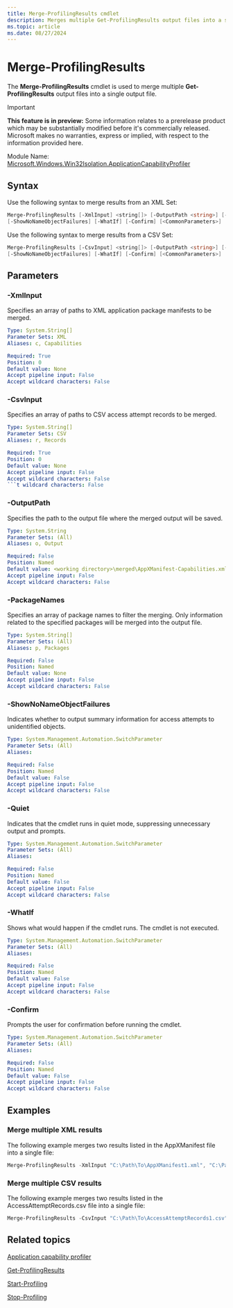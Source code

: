 ```yaml
---
title: Merge-ProfilingResults cmdlet
description: Merges multiple Get-ProfilingResults output files into a single file.
ms.topic: article
ms.date: 08/27/2024
---
```


# Merge-ProfilingResults

The **Merge-ProfilingResults** cmdlet is used to merge multiple **Get-ProfilingResults** output files into a single output file.

> [!IMPORTANT]
> **This feature is in preview:** Some information relates to a prerelease product which may be substantially modified before it's commercially released. Microsoft makes no warranties, express or implied, with respect to the information provided here.

Module Name: [Microsoft.Windows.Win32Isolation.ApplicationCapabilityProfiler](Microsoft.Windows.Win32Isolation.ApplicationCapabilityProfiler.md)

## Syntax

Use the following syntax to merge results from an XML Set:

```powershell
Merge-ProfilingResults [-XmlInput] <string[]> [-OutputPath <string>] [-PackageNames <string[]>] [-Quiet]
[-ShowNoNameObjectFailures] [-WhatIf] [-Confirm] [<CommonParameters>]
```

Use the following syntax to merge results from a CSV Set:

```powershell
Merge-ProfilingResults [-CsvInput] <string[]> [-OutputPath <string>] [-PackageNames <string[]>] [-Quiet]
[-ShowNoNameObjectFailures] [-WhatIf] [-Confirm] [<CommonParameters>]
```

## Parameters

### -XmlInput

Specifies an array of paths to XML application package manifests to be merged.

```yaml
Type: System.String[]
Parameter Sets: XML
Aliases: c, Capabilities

Required: True
Position: 0
Default value: None
Accept pipeline input: False
Accept wildcard characters: False
```

### -CsvInput

Specifies an array of paths to CSV access attempt records to be merged.

```yaml
Type: System.String[]
Parameter Sets: CSV
Aliases: r, Records

Required: True
Position: 0
Default value: None
Accept pipeline input: False
Accept wildcard characters: False
```t wildcard characters: False
```

### -OutputPath

Specifies the path to the output file where the merged output will be saved.

```yaml
Type: System.String
Parameter Sets: (All)
Aliases: o, Output

Required: False
Position: Named
Default value: <working directory>\merged\AppXManifest-Capabilities.xml (XML) or <working directory>\merged\AccessAttemptRecords.csv (CSV)
Accept pipeline input: False
Accept wildcard characters: False
```

### -PackageNames

Specifies an array of package names to filter the merging. Only information related to the specified packages will be merged into the output file.

```yaml
Type: System.String[]
Parameter Sets: (All)
Aliases: p, Packages

Required: False
Position: Named
Default value: None
Accept pipeline input: False
Accept wildcard characters: False
```

### -ShowNoNameObjectFailures

Indicates whether to output summary information for access attempts to unidentified objects.

```yaml
Type: System.Management.Automation.SwitchParameter
Parameter Sets: (All)
Aliases:

Required: False
Position: Named
Default value: False
Accept pipeline input: False
Accept wildcard characters: False
```

### -Quiet

Indicates that the cmdlet runs in quiet mode, suppressing unnecessary output and prompts.

```yaml
Type: System.Management.Automation.SwitchParameter
Parameter Sets: (All)
Aliases:

Required: False
Position: Named
Default value: False
Accept pipeline input: False
Accept wildcard characters: False
```

### -WhatIf

Shows what would happen if the cmdlet runs. The cmdlet is not executed.

```yaml
Type: System.Management.Automation.SwitchParameter
Parameter Sets: (All)
Aliases:

Required: False
Position: Named
Default value: False
Accept pipeline input: False
Accept wildcard characters: False
```

### -Confirm

Prompts the user for confirmation before running the cmdlet.

```yaml
Type: System.Management.Automation.SwitchParameter
Parameter Sets: (All)
Aliases:

Required: False
Position: Named
Default value: False
Accept pipeline input: False
Accept wildcard characters: False
```

## Examples

### Merge multiple XML results

The following example merges two results listed in the AppXManifest file into a single file:

```powershell
Merge-ProfilingResults -XmlInput "C:\Path\To\AppXManifest1.xml", "C:\Path\To\AppXManifest2.xml" -OutputPath "C:\Path\To\MergedAppXManifest.xml"
```

### Merge multiple CSV results

The following example merges two results listed in the AccessAttemptRecords.csv file into a single file:

```powershell
Merge-ProfilingResults -CsvInput "C:\Path\To\AccessAttemptRecords1.csv", "C:\Path\To\AccessAttemptRecords2.csv" -OutputPath "C:\Path\To\MergedAccessAttemptRecords.csv"
```

## Related topics

[Application capability profiler](../app-isolation-capability-profiler.md)

[Get-ProfilingResults](Get-ProfilingResults.md)

[Start-Profiling](Start-Profiling.md)

[Stop-Profiling](Stop-Profiling.md)
